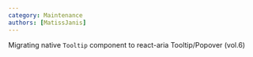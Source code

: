```yaml
---
category: Maintenance
authors: [MatissJanis]
---
```


Migrating native `Tooltip` component to react-aria Tooltip/Popover (vol.6)
